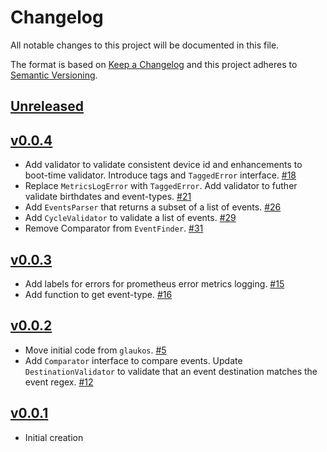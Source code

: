 # Changelog
All notable changes to this project will be documented in this file.

The format is based on [Keep a Changelog](http://keepachangelog.com/en/1.0.0/)
and this project adheres to [Semantic Versioning](http://semver.org/spec/v2.0.0.html).

## [Unreleased]

## [v0.0.4]
- Add validator to validate consistent device id and enhancements to boot-time validator. Introduce tags and `TaggedError` interface. [#18](https://github.com/xmidt-org/interpreter/pull/18)
- Replace `MetricsLogError` with `TaggedError`. Add validator to futher validate birthdates and event-types. [#21](https://github.com/xmidt-org/interpreter/pull/21)
- Add `EventsParser` that returns a subset of a list of events. [#26](https://github.com/xmidt-org/interpreter/pull/26)
- Add `CycleValidator` to validate a list of events. [#29](https://github.com/xmidt-org/interpreter/pull/29)
- Remove Comparator from `EventFinder`. [#31](https://github.com/xmidt-org/interpreter/pull/31)

## [v0.0.3]
- Add labels for errors for prometheus error metrics logging. [#15](https://github.com/xmidt-org/interpreter/pull/15)
- Add function to get event-type. [#16](https://github.com/xmidt-org/interpreter/pull/16)

## [v0.0.2]
- Move initial code from `glaukos`. [#5](https://github.com/xmidt-org/interpreter/pull/5)
- Add `Comparator` interface to compare events. Update `DestinationValidator` to validate that an event destination matches the event regex. [#12](https://github.com/xmidt-org/interpreter/pull/12)

## [v0.0.1]
- Initial creation

[Unreleased]: https://github.com/xmidt-org/interpreter/compare/v0.0.4..HEAD
[v0.0.4]: https://github.com/xmidt-org/interpreter/compare/v0.0.3...v0.0.4
[v0.0.3]: https://github.com/xmidt-org/interpreter/compare/v0.0.2...v0.0.3
[v0.0.2]: https://github.com/xmidt-org/interpreter/compare/v0.0.1...v0.0.2
[v0.0.1]: https://github.com/xmidt-org/interpreter/compare/0.0.0...v0.0.1
